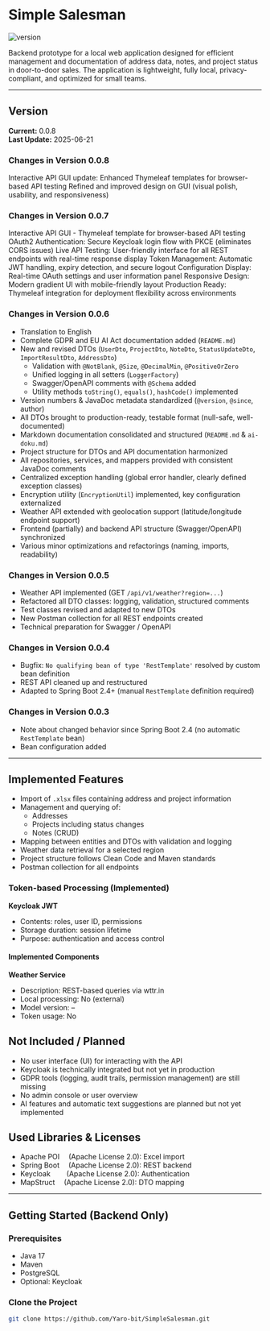# Simple Salesman

![version](https://img.shields.io/badge/version-0.0.7-blue)

Backend prototype for a local web application designed for efficient management and documentation of address data, notes, and project status in door-to-door sales. The application is lightweight, fully local, privacy-compliant, and optimized for small teams.

---

## Version

**Current:** 0.0.8  
**Last Update:** 2025-06-21


### Changes in Version 0.0.8
Interactive API GUI update: Enhanced Thymeleaf templates for browser-based API testing
Refined and improved design on GUI (visual polish, usability, and responsiveness)


### Changes in Version 0.0.7

Interactive API GUI -  Thymeleaf template for browser-based API testing
OAuth2 Authentication: Secure Keycloak login flow with PKCE (eliminates CORS issues)
Live API Testing: User-friendly interface for all REST endpoints with real-time response display
Token Management: Automatic JWT handling, expiry detection, and secure logout
Configuration Display: Real-time OAuth settings and user information panel
Responsive Design: Modern gradient UI with mobile-friendly layout
Production Ready: Thymeleaf integration for deployment flexibility across environments



### Changes in Version 0.0.6

- Translation to English
- Complete GDPR and EU AI Act documentation added (`README.md`)
- New and revised DTOs (`UserDto`, `ProjectDto`, `NoteDto`, `StatusUpdateDto`, `ImportResultDto`, `AddressDto`)
  - Validation with `@NotBlank`, `@Size`, `@DecimalMin`, `@PositiveOrZero`
  - Unified logging in all setters (`LoggerFactory`)
  - Swagger/OpenAPI comments with `@Schema` added
  - Utility methods `toString()`, `equals()`, `hashCode()` implemented
- Version numbers & JavaDoc metadata standardized (`@version`, `@since`, author)
- All DTOs brought to production-ready, testable format (null-safe, well-documented)
- Markdown documentation consolidated and structured (`README.md` & `ai-doku.md`)
- Project structure for DTOs and API documentation harmonized
- All repositories, services, and mappers provided with consistent JavaDoc comments
- Centralized exception handling (global error handler, clearly defined exception classes)
- Encryption utility (`EncryptionUtil`) implemented, key configuration externalized
- Weather API extended with geolocation support (latitude/longitude endpoint support)
- Frontend (partially) and backend API structure (Swagger/OpenAPI) synchronized
- Various minor optimizations and refactorings (naming, imports, readability)

### Changes in Version 0.0.5

- Weather API implemented (GET `/api/v1/weather?region=...`)
- Refactored all DTO classes: logging, validation, structured comments
- Test classes revised and adapted to new DTOs
- New Postman collection for all REST endpoints created
- Technical preparation for Swagger / OpenAPI

### Changes in Version 0.0.4

- Bugfix: `No qualifying bean of type 'RestTemplate'` resolved by custom bean definition
- REST API cleaned up and restructured
- Adapted to Spring Boot 2.4+ (manual `RestTemplate` definition required)

### Changes in Version 0.0.3

- Note about changed behavior since Spring Boot 2.4 (no automatic `RestTemplate` bean)
- Bean configuration added

---

## Implemented Features

- Import of `.xlsx` files containing address and project information
- Management and querying of:
  - Addresses
  - Projects including status changes
  - Notes (CRUD)
- Mapping between entities and DTOs with validation and logging
- Weather data retrieval for a selected region
- Project structure follows Clean Code and Maven standards
- Postman collection for all endpoints

### Token-based Processing (Implemented)

**Keycloak JWT**  
- Contents: roles, user ID, permissions  
- Storage duration: session lifetime  
- Purpose: authentication and access control  

#### Implemented Components

**Weather Service**  
- Description: REST-based queries via wttr.in  
- Local processing: No (external)  
- Model version: –  
- Token usage: No  

## Not Included / Planned

- No user interface (UI) for interacting with the API
- Keycloak is technically integrated but not yet in production
- GDPR tools (logging, audit trails, permission management) are still missing
- No admin console or user overview
- AI features and automatic text suggestions are planned but not yet implemented

## Used Libraries & Licenses

- Apache POI  (Apache License 2.0): Excel import  
- Spring Boot  (Apache License 2.0): REST backend  
- Keycloak   (Apache License 2.0): Authentication  
- MapStruct  (Apache License 2.0): DTO mapping  

---

## Getting Started (Backend Only)

### Prerequisites

- Java 17  
- Maven  
- PostgreSQL  
- Optional: Keycloak  

### Clone the Project

```bash
git clone https://github.com/Yaro-bit/SimpleSalesman.git
